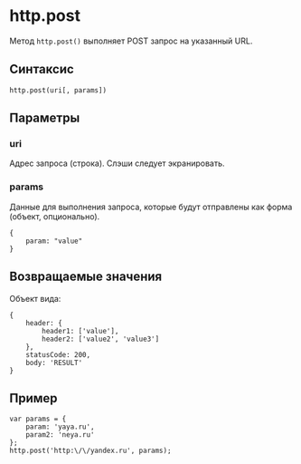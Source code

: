 # http.post

Метод `http.post()` выполняет POST запрос на указанный URL.

## Синтаксис

```
http.post(uri[, params])
```

## Параметры

### uri
Адрес запроса (строка). Слэши следует экранировать.

### params
Данные для выполнения запроса, которые будут отправлены как форма (объект, опционально). 

```
{
    param: "value"
}
```

## Возвращаемые значения

Объект вида:

```
{
    header: {
        header1: ['value'],
        header2: ['value2', 'value3']
    },
    statusCode: 200,
    body: 'RESULT'
}
```

## Пример  

```
var params = {
    param: 'yaya.ru',
    param2: 'neya.ru'
};
http.post('http:\/\/yandex.ru', params);
```

